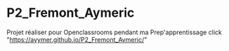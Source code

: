 # P2_Fremont_Aymeric
Projet réaliser pour Openclassrooms pendant ma Prep'apprentissage
click "https://ayymer.github.io/P2_Fremont_Aymeric/"
